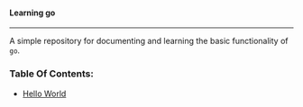 #### Learning go

-----

A simple repository for documenting and learning the basic functionality of `go`.


### Table Of Contents:

* [Hello World](helloworld/main.go)
